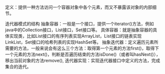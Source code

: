 定义：提供一种方法访问一个容器对象中各个元素，而又不暴露该对象的内部细节。

迭代器模式的结构
    抽象容器：一般是一个接口，提供一个iterator()方法，例如java中的Collection接口，List接口，Set接口等。
    具体容器：就是抽象容器的具体实现类，比如List接口的有序列表实现ArrayList，List接口的链表实现LinkList，Set接口的哈希列表的实现HashSet等。
    抽象迭代器：定义遍历元素所需要的方法，一般来说会有这么三个方法：取得第一个元素的方法first()，取得下一个元素的方法next()，判断是否遍历结束的方法isDone()（或者叫hasNext()），移出当前对象的方法remove(),
    迭代器实现：实现迭代器接口中定义的方法，完成集合的迭代。
